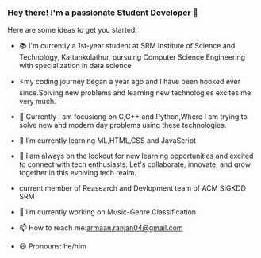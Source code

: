 ### Hey there! I'm a passionate Student Developer 👋

Here are some ideas to get you started:
- 📚 I'm currently a 1st-year student at SRM Institute of Science and Technology, Kattankulathur, pursuing Computer Science Engineering with specialization in data science 
- ⚡my coding journey began a year ago and I have been hooked ever since.Solving new problems and learning new technologies excites me very much.

- 🔭 Currently I am focusiong on C,C++ and Python,Where I am trying to solve new and modern day problems using these technologies.
- 🌱 I’m currently learning ML,HTML,CSS and JavaScript
- 👯 I am always on the lookout for new learning opportunities and excited to connect with tech enthusiasts. Let's collaborate, innovate, and grow together in this evolving tech realm.
- current member of Reasearch and Devlopment team of  ACM SIGKDD SRM
- 🤔 I’m currently working on Music-Genre Classification 
- 📫 How to reach me:armaan.ranjan04@gmail.com
- 😄 Pronouns: he/him

